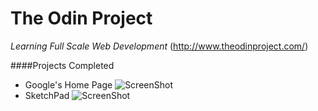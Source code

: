 # The Odin Project
*Learning Full Scale Web Development*
(http://www.theodinproject.com/)

####Projects Completed
- Google's Home Page
![ScreenShot](https://i.imgur.com/Vf9HjGp.png)
- SketchPad
![ScreenShot](http://i.imgur.com/aCBzIc5.png)
